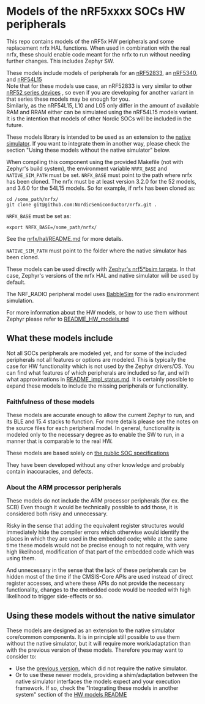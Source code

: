 # Models of the nRF5xxxx SOCs HW peripherals

This repo contains models of the nRF5x HW peripherals and some replacement nrfx
HAL functions. When used in combination with the real nrfx, these should enable code
meant for the nrfx to run without needing further changes.
This includes Zephyr SW.

These models include models of peripherals for an
[nRF52833](https://infocenter.nordicsemi.com/topic/struct_nrf52/struct/nrf52833.html?cp=5_1),
an [nRF5340](https://infocenter.nordicsemi.com/topic/struct_nrf53/struct/nrf5340.html?cp=4_0),
and [nRF54L15](https://www.nordicsemi.com/Products/nRF54L15)
<br> Note that for these models use case, an nRF52833 is very similar to other
[nRF52 series devices](https://infocenter.nordicsemi.com/index.jsp?topic=%2Fstruct_nrf52%2Fstruct%2Fnrf52.html&cp=5)
, so even if you are developing for another variant in that series these models may be enough for
you.<br>
Similarly, as the nRF54L15, L10 and L05 only differ in the amount of available RAM and RRAM either
can be simulated using the nRF54L15 models variant.<br>
It is the intention that models of other Nordic SOCs will be included in the future.

These models library is intended to be used as an extension to the
[native simulator](https://github.com/BabbleSim/native_simulator/).
If you want to integrate them in another way, please check the section
"Using these models without the native simulator" below.

When compiling this component using the provided Makefile (not with Zephyr's build system),
the environment variable `NRFX_BASE` and `NATIVE_SIM_PATH` must be set.
`NRFX_BASE` must point to the path where nrfx has been cloned.
The nrfx must be at least version 3.2.0 for the 52 models, and 3.6.0 for the 54L15 models.
So for example, if nrfx has been cloned as:

```
cd /some_path/nrfx/
git clone git@github.com:NordicSemiconductor/nrfx.git .
```
`NRFX_BASE` must be set as:

```
export NRFX_BASE=/some_path/nrfx/
```

See the [nrfx/hal/README.md](../src/nrfx/hal/README.md) for more details.

`NATIVE_SIM_PATH` must point to the folder where the native simulator has been cloned.

These models can be used directly with
[Zephyr's nrf5*bsim targets](https://docs.zephyrproject.org/latest/boards/native/doc/bsim_boards_design.html).
In that case, Zephyr's versions of the nrfx HAL and native simulator will be used by
default.

The NRF_RADIO peripheral model uses [BabbleSim](http://babblesim.github.io)
for the radio environment simulation.

For more information about the HW models, or how to use them without
Zephyr please refer to [README_HW_models.md](./README_HW_models.md)

## What these models include

Not all SOCs peripherals are modeled yet, and for some of the included peripherals
not all features or options are modeled. This is typically the case for HW functionality
which is not used by the Zephyr drivers/OS.
You can find what features of which peripherals are included so far, and with what approximations in
[README_impl_status.md](./README_impl_status.md).
It is certainly possible to expand these models to include the missing peripherals or functionality.

### Faithfulness of these models

These models are accurate enough to allow the current Zephyr to run, and
its BLE and 15.4 stacks to function. For more details please see the notes on the source
files for each peripheral model.
In general, functionality is modeled only to the necessary degree as to enable the SW to run,
in a manner that is comparable to the real HW.

These models are based solely on
[the public SOC specifications](https://infocenter.nordicsemi.com/topic/struct_nrf52/struct/nrf52833.html)

They have been developed without any other knowledge and probably contain
inaccuracies, and defects.

### About the ARM processor peripherals

These models do not include the ARM processor peripherals (for ex. the SCB)
Even though it would be technically possible to add those, it is considered both
risky and unnecessary.

Risky in the sense that adding the equivalent register structures would
immediately hide the compiler errors which otherwise would identify the places
in which they are used in the embedded code; while at the same time these models
would not be precise enough to not require, with very high likelihood,
modification of that part of the embedded code which was using them.

And unnecessary in the sense that the lack of these peripherals can be hidden
most of the time if the CMSIS-Core APIs are used instead of direct register
accesses, and where these APIs do not provide the necessary functionality,
changes to the embedded code would be needed with high likelihood to trigger
side-effects or so.

## Using these models without the native simulator

These models are designed as an extension to the native simulator core/common components.
It is in principle still possible to use them without the native simulator, but it will
require more work/adaptation than with the previous version of these models.
Therefore you may want to consider to:

* Use the [previous version](https://github.com/BabbleSim/ext_NRF52_hw_models),
  which did not require the native simulator.
* Or to use these newer models, providing a shim/adaptation between the native simulator
  interfaces the models expect and your execution framework. If so, check the
  "Integrating these models in another system" section of the
  [HW models README](README_HW_models.md)
